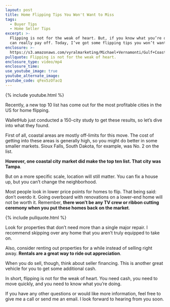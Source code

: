 ```yaml
---
layout: post
title: Home Flipping Tips You Won't Want to Miss
tags:
  - Buyer Tips
  - Home Seller Tips
excerpt: >-
  Flipping is not for the weak of heart. But, if you know what you’re doing, it
  can really pay off. Today, I’ve got some flipping tips you won’t want to miss.
enclosure: >-
  https://s3.amazonaws.com/vyralmarketing/Michael+Vernamonti/Gulf+Coast+Real+Estate+Flipping+in+Florida.mp4
pullquote: Flipping is not for the weak of heart.
enclosure_type: video/mp4
enclosure_time:
use_youtube_image: true
youtube_alternate_image:
youtube_code: qFex5zOfacQ
---
```



{% include youtube.html %}

Recently, a new top 10 list has come out for the most profitable cities in the US for home flipping.&nbsp;

WalletHub just conducted a 150-city study to get these results, so let’s dive into what they found.

First of all, coastal areas are mostly off-limits for this move. The cost of getting into these areas is generally high, so you might do better in some smaller markets. Sioux Falls, South Dakota, for example, was No. 2 on the list.&nbsp;

**However, one coastal city market did make the top ten list. That city was Tampa**.&nbsp;

But on a more specific scale, location will still matter. You can fix a house up, but you can’t change the neighborhood.&nbsp;

Most people look in lower price points for homes to flip. That being said: don’t overdo it. Going overboard with renovations on a lower-end home will not be worth it. Remember, **there won’t be any TV crew or ribbon cutting ceremony when you put these homes back on the market**.&nbsp;

{% include pullquote.html %}

Look for properties that don’t need more than a single major repair. I recommend skipping over any home that you aren’t truly equipped to take on.&nbsp;

Also, consider renting out properties for a while instead of selling right away. **Rentals are a great way to ride out appreciation**.&nbsp;

When you do sell, though, think about seller financing. This is another great vehicle for you to get some additional cash.

In short, flipping is not for the weak of heart. You need cash, you need to move quickly, and you need to know what you’re doing.

If you have any other questions or would like more information, feel free to give me a call or send me an email. I look forward to hearing from you soon.